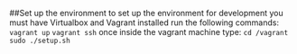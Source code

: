 ##Set up the environment
to set up the environment for development you must have Virtualbox and Vagrant installed
run the following commands:
`vagrant up`
`vagrant ssh`
once inside the vagrant machine type:
`cd /vagrant`
`sudo ./setup.sh`
